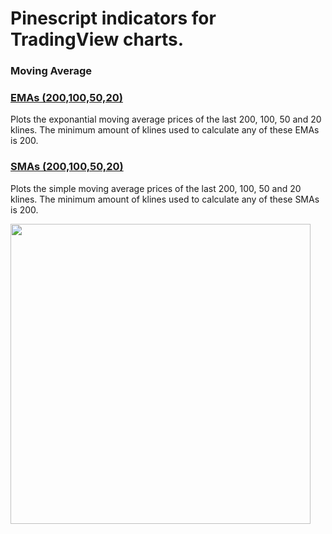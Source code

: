 # Pinescript indicators for TradingView charts.

### Moving Average

### <a href="https://github.com/buffermet/tradingview-indicators/blob/main/indicators/ema.pine">EMAs (200,100,50,20)</a>

Plots the exponantial moving average prices of the last 200, 100, 50 and 20 klines. The minimum amount of klines used to calculate any of these EMAs is 200.

### <a href="https://github.com/buffermet/tradingview-indicators/blob/main/indicators/sma.pine">SMAs (200,100,50,20)</a>

Plots the simple moving average prices of the last 200, 100, 50 and 20 klines. The minimum amount of klines used to calculate any of these SMAs is 200.

<img width="480pt" src="https://user-images.githubusercontent.com/29265684/120787186-6f595080-c572-11eb-997c-5d5d2e9ca70c.png" />

